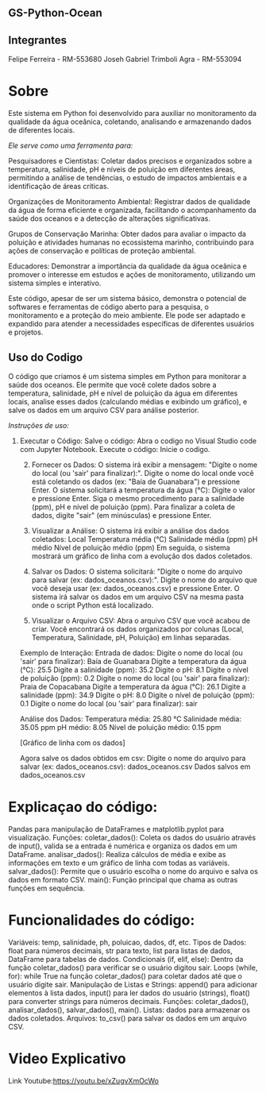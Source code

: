 ## GS-Python-Ocean

## Integrantes

Felipe Ferreira - RM-553680
Joseh Gabriel Trimboli Agra - RM-553094

# Sobre
   
Este sistema em Python foi desenvolvido para auxiliar no monitoramento da qualidade da água oceânica, coletando, analisando e armazenando dados de diferentes locais. 
    
*Ele serve como uma ferramenta para:*
        
 Pesquisadores e Cientistas: Coletar dados precisos e organizados sobre a temperatura, salinidade, pH e níveis de poluição em 
        diferentes áreas, permitindo a análise de tendências, o estudo de impactos ambientais e a identificação de áreas críticas.
        
Organizações de Monitoramento Ambiental: Registrar dados de qualidade da água de forma eficiente e organizada, facilitando o 
        acompanhamento da saúde dos oceanos e a detecção de alterações significativas.
        
Grupos de Conservação Marinha: Obter dados para avaliar o impacto da poluição e atividades humanas no ecossistema marinho, 
        contribuindo para ações de conservação e políticas de proteção ambiental.
        
Educadores: Demonstrar a importância da qualidade da água oceânica e promover o interesse em estudos e ações de 
        monitoramento, utilizando um sistema simples e interativo.
        
Este código, apesar de ser um sistema básico, demonstra o potencial de softwares e ferramentas de código aberto 
        para a pesquisa, o monitoramento e a proteção do meio ambiente. 
        Ele pode ser adaptado e expandido para atender a necessidades específicas de diferentes usuários e projetos.


## Uso do Codigo

O código que criamos é um sistema simples em Python para monitorar a saúde dos oceanos. 
    Ele permite que você colete dados sobre a temperatura, salinidade, pH e nível de poluição 
    da água em diferentes locais, analise esses dados (calculando médias e exibindo um gráfico), 
    e salve os dados em um arquivo CSV para análise posterior.


*Instruções de uso:*

1. Executar o Código:
      Salve o código: Abra o codigo no Visual Studio code com Jupyter Notebook.
      Execute o código: Inicie o codigo.
    
    2. Fornecer os Dados:
      O sistema irá exibir a mensagem: "Digite o nome do local (ou 'sair' para finalizar):".
      Digite o nome do local onde você está coletando os dados (ex: "Baía de Guanabara") e pressione Enter.
      O sistema solicitará a temperatura da água (°C): Digite o valor e pressione Enter.
      Siga o mesmo procedimento para a salinidade (ppm), pH e nível de poluição (ppm).
      Para finalizar a coleta de dados, digite "sair" (em minúsculas) e pressione Enter.
    
    3. Visualizar a Análise:
      O sistema irá exibir a análise dos dados coletados:
      Local
      Temperatura média (°C)
      Salinidade média (ppm)
      pH médio
      Nível de poluição médio (ppm)
      Em seguida, o sistema mostrará um gráfico de linha com a evolução dos dados coletados.
    
    4. Salvar os Dados:
      O sistema solicitará: "Digite o nome do arquivo para salvar (ex: dados_oceanos.csv):".
      Digite o nome do arquivo que você deseja usar (ex: dados_oceanos.csv) e pressione Enter.
      O sistema irá salvar os dados em um arquivo CSV na mesma pasta onde o script Python está localizado.
    
    5. Visualizar o Arquivo CSV:
      Abra o arquivo CSV que você acabou de criar.
      Você encontrará os dados organizados por colunas (Local, Temperatura, Salinidade, pH, Poluição) em linhas separadas.
    
    Exemplo de Interação:
    Entrada de dados:
      Digite o nome do local (ou 'sair' para finalizar): Baía de Guanabara
      Digite a temperatura da água (°C): 25.5
      Digite a salinidade (ppm): 35.2
      Digite o pH: 8.1
      Digite o nível de poluição (ppm): 0.2
      Digite o nome do local (ou 'sair' para finalizar): Praia de Copacabana
      Digite a temperatura da água (°C): 26.1
      Digite a salinidade (ppm): 34.9
      Digite o pH: 8.0
      Digite o nível de poluição (ppm): 0.1
      Digite o nome do local (ou 'sair' para finalizar): sair
    
    Análise dos Dados:
      Temperatura média: 25.80 °C
      Salinidade média: 35.05 ppm
      pH médio: 8.05
      Nível de poluição médio: 0.15 ppm
      
      [Gráfico de linha com os dados]
      
    Agora salve os dados obtidos em csv:
      Digite o nome do arquivo para salvar (ex: dados_oceanos.csv): dados_oceanos.csv
      Dados salvos em dados_oceanos.csv

# Explicaçao do código:
 Pandas para manipulação de DataFrames e matplotlib.pyplot para visualização.
      Funções:
      coletar_dados(): Coleta os dados do usuário através de input(), valida se a entrada é numérica e organiza os dados em um DataFrame.
      analisar_dados(): Realiza cálculos de média e exibe as informações em texto e um gráfico de linha com todas as variáveis.
      salvar_dados(): Permite que o usuário escolha o nome do arquivo e salva os dados em formato CSV.
      main(): Função principal que chama as outras funções em sequência.

# Funcionalidades do código:

 Variáveis: temp, salinidade, ph, poluicao, dados, df, etc.
    Tipos de Dados: float para números decimais, str para texto, list para listas de dados, DataFrame para tabelas de dados.
    Condicionais (if, elif, else): Dentro da função coletar_dados() para verificar se o usuário digitou sair.
    Loops (while, for): while True na função coletar_dados() para coletar dados até que o usuário digite sair.
    Manipulação de Listas e Strings: append() para adicionar elementos à lista dados, input() para ler dados do usuário (strings), float() para converter strings para números decimais.
    Funções: coletar_dados(), analisar_dados(), salvar_dados(), main().
    Listas: dados para armazenar os dados coletados. 
    Arquivos: to_csv() para salvar os dados em um arquivo CSV.

# Video Explicativo
Link Youtube:https://youtu.be/xZugvXmOcWo
